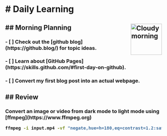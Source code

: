 <h1># Daily Learning
<h2>## Morning Planning
  <img alt="Cloudy morning" src="https://octodex.github.com/images/cloud.jpg" width="100" align="right">
<h3>- [ ] Check out the [github blog](https://github.blog/) for topic ideas.
<h3>- [ ] Learn about [GitHub Pages](https://skills.github.com/#first-day-on-github).
<h3>- [ ] Convert my first blog post into an actual webpage.
<h2>## Review
<h3>Convert an image or video from dark mode to light mode using [ffmpeg](https://www.ffmpeg.org)

```bash
ffmpeg -i input.mp4 -vf "negate,hue=h=180,eq=contrast=1.2:saturation=1.1" output.mp4
```
